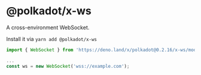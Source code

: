 # @polkadot/x-ws

A cross-environment WebSocket.

Install it via `yarn add @polkadot/x-ws`

```js
import { WebSocket } from 'https://deno.land/x/polkadot@0.2.16/x-ws/mod.ts';

...
const ws = new WebSocket('wss://example.com');
```
